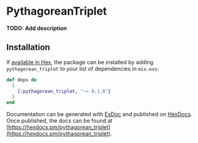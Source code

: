 # PythagoreanTriplet

**TODO: Add description**

## Installation

If [available in Hex](https://hex.pm/docs/publish), the package can be installed
by adding `pythagorean_triplet` to your list of dependencies in `mix.exs`:

```elixir
def deps do
  [
    {:pythagorean_triplet, "~> 0.1.0"}
  ]
end
```

Documentation can be generated with [ExDoc](https://github.com/elixir-lang/ex_doc)
and published on [HexDocs](https://hexdocs.pm). Once published, the docs can
be found at [https://hexdocs.pm/pythagorean_triplet](https://hexdocs.pm/pythagorean_triplet).

